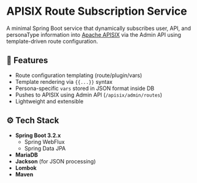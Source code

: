 # APISIX Route Subscription Service

A minimal Spring Boot service that dynamically subscribes user, API, and personaType information into [Apache APISIX](https://apisix.apache.org/) via the Admin API using template-driven route configuration.

## 🧩 Features

- Route configuration templating (route/plugin/vars)
- Template rendering via `{{...}}` syntax
- Persona-specific `vars` stored in JSON format inside DB
- Pushes to APISIX using Admin API (`/apisix/admin/routes`)
- Lightweight and extensible

## ⚙️ Tech Stack

- **Spring Boot 3.2.x**
  - Spring WebFlux
  - Spring Data JPA
- **MariaDB**
- **Jackson** (for JSON processing)
- **Lombok**
- **Maven**